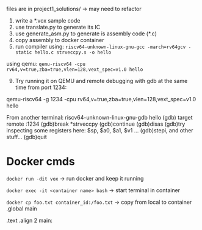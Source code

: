 files are in project1_solutions/ -> may need to refactor

1. write a *.vox sample code
2. use translate.py to generate its IC
3. use generate_asm.py to generate is assembly code (*.c)
4. copy assembly to docker container
5. run compiler using:
`riscv64-unknown-linux-gnu-gcc -march=rv64gcv -static hello.c strveccpy.s -o hello`




using qemu:
`qemu-riscv64 -cpu rv64,v=true,zba=true,vlen=128,vext_spec=v1.0 hello`



9. Try running it on QEMU and remote debugging with gdb at the same time from port 1234:

qemu-riscv64 -g 1234 -cpu rv64,v=true,zba=true,vlen=128,vext_spec=v1.0 hello

From another terminal:
riscv64-unknown-linux-gnu-gdb hello
(gdb) target remote :1234
(gdb)break *strveccpy
(gdb)continue
(gdb)disas
(gdb)try inspecting some registers here: $sp, $a0, $a1, $v1 ...
(gdb)stepi, and other stuff...
(gdb)quit





# Docker cmds

`docker run -dit vox` -> run docker and keep it running

`docker exec -it <container name> bash` -> start terminal in container

`docker cp foo.txt container_id:/foo.txt` -> copy from local to container  .global main

  .text
  .align 2
main:

